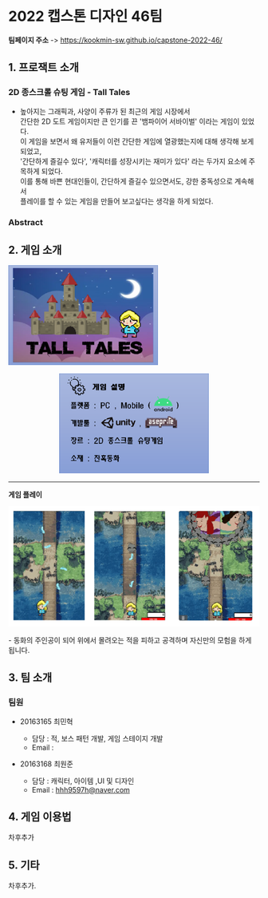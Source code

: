 

# 2022 캡스톤 디자인 46팀

**팀페이지 주소** -> https://kookmin-sw.github.io/capstone-2022-46/






## 1. 프로잭트 소개

### 2D 종스크롤 슈팅 게임 - Tall Tales
 - 높아지는 그래픽과, 사양이 주류가 된 최근의 게임 시장에서  
   간단한 2D 도트 게임이지만 큰 인기를 끈 '뱀파이어 서바이벌' 이라는 게임이 있었다.   
   이 게임을 보면서 왜 유저들이 이런 간단한 게임에 열광했는지에 대해 생각해 보게 되었고,   
   '간단하게 즐길수 있다', '캐릭터를 성장시키는 재미가 있다' 라는 두가지 요소에 주목하게 되었다.  
   이를 통해 바쁜 현대인들이, 간단하게 즐길수 있으면서도, 강한 중독성으로 계속해서  
   플레이를 할 수 있는 게임을 만들어 보고싶다는 생각을 하게 되었다.

### Abstract



## 2. 게임 소개

<p> <img src="page_img/p1.png" width="300" height="200"></p>
<p align="center"><img src="page_img/p2.png" width="300" height="200" ></p>


---------------------------------------
**게임 플레이**
<p> <img src="page_img/play_scene.png">  
</p>
 - 동화의 주인공이 되어 위에서 몰려오는 적을 피하고 공격하며
   자신만의 모험을 하게 됩니다.





## 3. 팀 소개

### 팀원
* 20163165 최민혁
  + 담당  : 적, 보스 패턴 개발, 게임 스테이지 개발
  + Email : 
  
* 20163168 최원준
  + 담당  : 캐릭터, 아이템 ,UI 및 디자인
  + Email : hhh9597h@naver.com





## 4. 게임 이용법

차후추가

## 5. 기타

차후추가.
